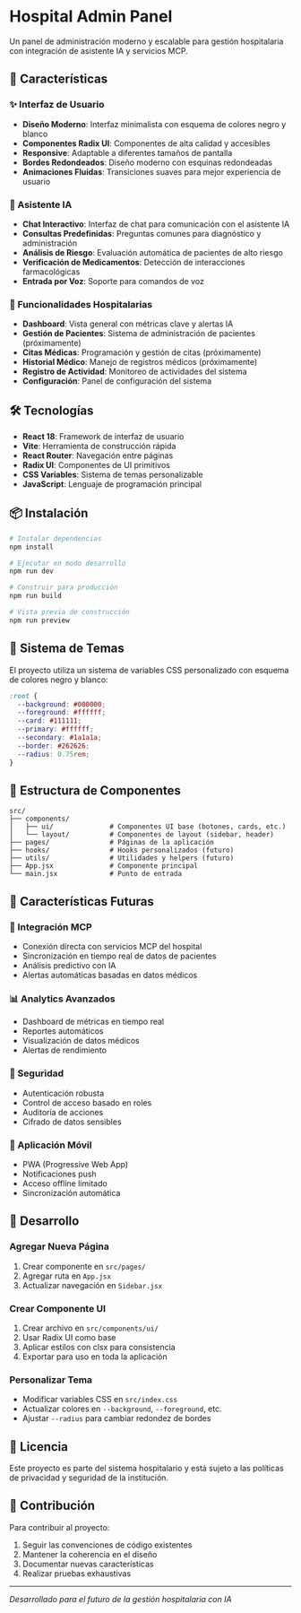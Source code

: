 # Hospital Admin Panel

Un panel de administración moderno y escalable para gestión hospitalaria con integración de asistente IA y servicios MCP.

## 🚀 Características

### ✨ Interfaz de Usuario
- **Diseño Moderno**: Interfaz minimalista con esquema de colores negro y blanco
- **Componentes Radix UI**: Componentes de alta calidad y accesibles
- **Responsive**: Adaptable a diferentes tamaños de pantalla
- **Bordes Redondeados**: Diseño moderno con esquinas redondeadas
- **Animaciones Fluidas**: Transiciones suaves para mejor experiencia de usuario

### 🤖 Asistente IA
- **Chat Interactivo**: Interfaz de chat para comunicación con el asistente IA
- **Consultas Predefinidas**: Preguntas comunes para diagnóstico y administración
- **Análisis de Riesgo**: Evaluación automática de pacientes de alto riesgo
- **Verificación de Medicamentos**: Detección de interacciones farmacológicas
- **Entrada por Voz**: Soporte para comandos de voz

### 🏥 Funcionalidades Hospitalarias
- **Dashboard**: Vista general con métricas clave y alertas IA
- **Gestión de Pacientes**: Sistema de administración de pacientes (próximamente)
- **Citas Médicas**: Programación y gestión de citas (próximamente)
- **Historial Médico**: Manejo de registros médicos (próximamente)
- **Registro de Actividad**: Monitoreo de actividades del sistema
- **Configuración**: Panel de configuración del sistema

## 🛠️ Tecnologías

- **React 18**: Framework de interfaz de usuario
- **Vite**: Herramienta de construcción rápida
- **React Router**: Navegación entre páginas
- **Radix UI**: Componentes de UI primitivos
- **CSS Variables**: Sistema de temas personalizable
- **JavaScript**: Lenguaje de programación principal

## 📦 Instalación

```bash
# Instalar dependencias
npm install

# Ejecutar en modo desarrollo
npm run dev

# Construir para producción
npm run build

# Vista previa de construcción
npm run preview
```

## 🎨 Sistema de Temas

El proyecto utiliza un sistema de variables CSS personalizado con esquema de colores negro y blanco:

```css
:root {
  --background: #000000;
  --foreground: #ffffff;
  --card: #111111;
  --primary: #ffffff;
  --secondary: #1a1a1a;
  --border: #262626;
  --radius: 0.75rem;
}
```

## 🧩 Estructura de Componentes

```
src/
├── components/
│   ├── ui/              # Componentes UI base (botones, cards, etc.)
│   └── layout/          # Componentes de layout (sidebar, header)
├── pages/               # Páginas de la aplicación
├── hooks/               # Hooks personalizados (futuro)
├── utils/               # Utilidades y helpers (futuro)
├── App.jsx              # Componente principal
└── main.jsx             # Punto de entrada
```

## 🔮 Características Futuras

### 🤖 Integración MCP
- Conexión directa con servicios MCP del hospital
- Sincronización en tiempo real de datos de pacientes
- Análisis predictivo con IA
- Alertas automáticas basadas en datos médicos

### 📊 Analytics Avanzados
- Dashboard de métricas en tiempo real
- Reportes automáticos
- Visualización de datos médicos
- Alertas de rendimiento

### 🔐 Seguridad
- Autenticación robusta
- Control de acceso basado en roles
- Auditoría de acciones
- Cifrado de datos sensibles

### 📱 Aplicación Móvil
- PWA (Progressive Web App)
- Notificaciones push
- Acceso offline limitado
- Sincronización automática

## 🚀 Desarrollo

### Agregar Nueva Página
1. Crear componente en `src/pages/`
2. Agregar ruta en `App.jsx`
3. Actualizar navegación en `Sidebar.jsx`

### Crear Componente UI
1. Crear archivo en `src/components/ui/`
2. Usar Radix UI como base
3. Aplicar estilos con clsx para consistencia
4. Exportar para uso en toda la aplicación

### Personalizar Tema
- Modificar variables CSS en `src/index.css`
- Actualizar colores en `--background`, `--foreground`, etc.
- Ajustar `--radius` para cambiar redondez de bordes

## 📝 Licencia

Este proyecto es parte del sistema hospitalario y está sujeto a las políticas de privacidad y seguridad de la institución.

## 🤝 Contribución

Para contribuir al proyecto:
1. Seguir las convenciones de código existentes
2. Mantener la coherencia en el diseño
3. Documentar nuevas características
4. Realizar pruebas exhaustivas

---

*Desarrollado para el futuro de la gestión hospitalaria con IA*